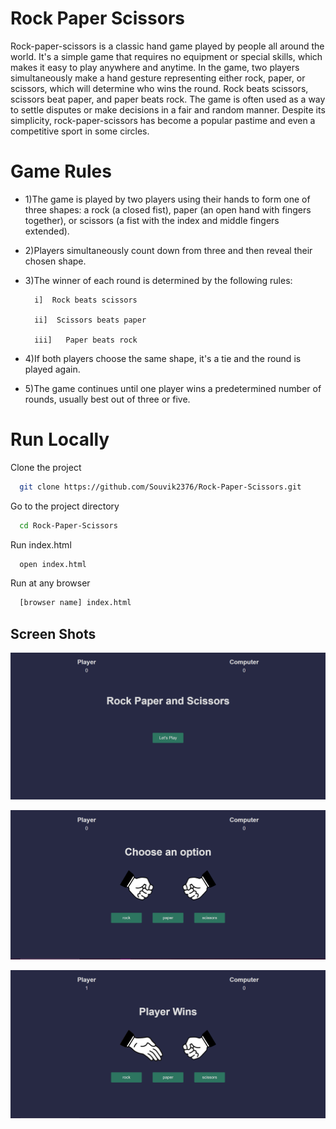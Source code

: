 # Rock Paper Scissors

Rock-paper-scissors is a classic hand game played by people all around the world. It's a simple game that requires no equipment or special skills, which makes it easy to play anywhere and anytime. In the game, two players simultaneously make a hand gesture representing either rock, paper, or scissors, which will determine who wins the round. Rock beats scissors, scissors beat paper, and paper beats rock. The game is often used as a way to settle disputes or make decisions in a fair and random manner. Despite its simplicity, rock-paper-scissors has become a popular pastime and even a competitive sport in some circles.

# Game Rules 

- 1)The game is played by two players using their hands to form one of three shapes: a rock (a closed fist), paper (an open hand with fingers together), or scissors (a fist with the index and middle fingers extended).
- 2)Players simultaneously count down from three and then reveal their chosen shape.
- 3)The winner of each round is determined by the following rules:

        i]  Rock beats scissors

        ii]  Scissors beats paper

        iii]   Paper beats rock

- 4)If both players choose the same shape, it's a tie and the round is played again.

- 5)The game continues until one player wins a predetermined number of rounds, usually best out of three or five.


# Run Locally

Clone the project

```bash
  git clone https://github.com/Souvik2376/Rock-Paper-Scissors.git
```

Go to the project directory

```bash
  cd Rock-Paper-Scissors
```

Run index.html

```bash
  open index.html
```

Run at any browser

```bash
  [browser name] index.html
```

## Screen Shots

![Alt text](Readme%20Assests/1.PNG)

![Alt text](Readme%20Assests/2.PNG)

![Alt text](Readme%20Assests/3.PNG)
